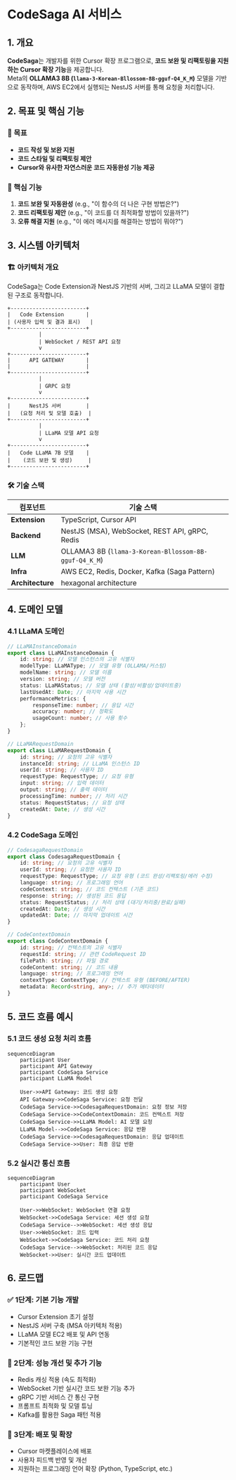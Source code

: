 # CodeSaga AI 서비스

## 1. 개요

**CodeSaga**는 개발자를 위한 Cursor 확장 프로그램으로, **코드 보완 및 리팩토링을 지원하는 Cursor 확장 기능**을 제공합니다.  
Meta의 **OLLAMA3 8B (`llama-3-Korean-Bllossom-8B-gguf-Q4_K_M`)** 모델을 기반으로 동작하며, AWS EC2에서 실행되는 NestJS 서버를 통해 요청을 처리합니다.

## 2. 목표 및 핵심 기능

### 🎯 목표

- **코드 작성 및 보완 지원**
- **코드 스타일 및 리팩토링 제안**
- **Cursor와 유사한 자연스러운 코드 자동완성 기능 제공**

### 🚀 핵심 기능

1. **코드 보완 및 자동완성** (e.g., "이 함수의 더 나은 구현 방법은?")
2. **코드 리팩토링 제안** (e.g., "이 코드를 더 최적화할 방법이 있을까?")
3. **오류 해결 지원** (e.g., "이 에러 메시지를 해결하는 방법이 뭐야?")

## 3. 시스템 아키텍처

### 🏗 아키텍처 개요

CodeSaga는 Code Extension과 NestJS 기반의 서버, 그리고 LLaMA 모델이 결합된 구조로 동작합니다.

```plaintext
+------------------------+
|   Code Extension       |
| (사용자 입력 및 결과 표시)   |
+------------------------+
          |
          | WebSocket / REST API 요청
          v
+------------------------+
|      API GATEWAY       |
|                        |
+------------------------+
          |
          | GRPC 요청
          v
+------------------------+
|      NestJS 서버        |
|   (요청 처리 및 모델 호출)  |
+------------------------+
          |
          | LLaMA 모델 API 요청
          v
+------------------------+
|   Code LLaMA 7B 모델    |
|    (코드 보완 및 생성)     |
+------------------------+
```

### 🛠 기술 스택

| 컴포넌트         | 기술 스택                                             |
| ---------------- | ----------------------------------------------------- |
| **Extension**    | TypeScript, Cursor API                                |
| **Backend**      | NestJS (MSA), WebSocket, REST API, gRPC, Redis        |
| **LLM**          | OLLAMA3 8B (`llama-3-Korean-Bllossom-8B-gguf-Q4_K_M`) |
| **Infra**        | AWS EC2, Redis, Docker, Kafka (Saga Pattern)          |
| **Architecture** | hexagonal architecture                                |

## 4. 도메인 모델

### 4.1 LLaMA 도메인

```typescript
// LLaMAInstanceDomain
export class LLaMAInstanceDomain {
    id: string; // 모델 인스턴스의 고유 식별자
    modelType: LLaMAType; // 모델 유형 (OLLAMA/커스텀)
    modelName: string; // 모델 이름
    version: string; // 모델 버전
    status: LLaMAStatus; // 모델 상태 (활성/비활성/업데이트중)
    lastUsedAt: Date; // 마지막 사용 시간
    performanceMetrics: {
        responseTime: number; // 응답 시간
        accuracy: number; // 정확도
        usageCount: number; // 사용 횟수
    };
}

// LLaMARequestDomain
export class LLaMARequestDomain {
    id: string; // 요청의 고유 식별자
    instanceId: string; // LLaMA 인스턴스 ID
    userId: string; // 사용자 ID
    requestType: RequestType; // 요청 유형
    input: string; // 입력 데이터
    output: string; // 출력 데이터
    processingTime: number; // 처리 시간
    status: RequestStatus; // 요청 상태
    createdAt: Date; // 생성 시간
}
```

### 4.2 CodeSaga 도메인

```typescript
// CodesagaRequestDomain
export class CodesagaRequestDomain {
    id: string; // 요청의 고유 식별자
    userId: string; // 요청한 사용자 ID
    requestType: RequestType; // 요청 유형 (코드 완성/리팩토링/에러 수정)
    language: string; // 프로그래밍 언어
    codeContext: string; // 코드 컨텍스트 (기존 코드)
    response: string; // 생성된 코드 응답
    status: RequestStatus; // 처리 상태 (대기/처리중/완료/실패)
    createdAt: Date; // 생성 시간
    updatedAt: Date; // 마지막 업데이트 시간
}

// CodeContextDomain
export class CodeContextDomain {
    id: string; // 컨텍스트의 고유 식별자
    requestId: string; // 관련 CodeRequest ID
    filePath: string; // 파일 경로
    codeContent: string; // 코드 내용
    language: string; // 프로그래밍 언어
    contextType: ContextType; // 컨텍스트 유형 (BEFORE/AFTER)
    metadata: Record<string, any>; // 추가 메타데이터
}
```

## 5. 코드 흐름 예시

### 5.1 코드 생성 요청 처리 흐름

```mermaid
sequenceDiagram
    participant User
    participant API Gateway
    participant CodeSaga Service
    participant LLaMA Model

    User->>API Gateway: 코드 생성 요청
    API Gateway->>CodeSaga Service: 요청 전달
    CodeSaga Service->>CodesagaRequestDomain: 요청 정보 저장
    CodeSaga Service->>CodeContextDomain: 코드 컨텍스트 저장
    CodeSaga Service->>LLaMA Model: AI 모델 요청
    LLaMA Model-->>CodeSaga Service: 응답 반환
    CodeSaga Service->>CodesagaRequestDomain: 응답 업데이트
    CodeSaga Service->>User: 최종 응답 반환
```

### 5.2 실시간 통신 흐름

```mermaid
sequenceDiagram
    participant User
    participant WebSocket
    participant CodeSaga Service

    User->>WebSocket: WebSocket 연결 요청
    WebSocket->>CodeSaga Service: 세션 생성 요청
    CodeSaga Service-->>WebSocket: 세션 생성 응답
    User->>WebSocket: 코드 입력
    WebSocket->>CodeSaga Service: 코드 처리 요청
    CodeSaga Service-->>WebSocket: 처리된 코드 응답
    WebSocket->>User: 실시간 코드 업데이트
```

## 6. 로드맵

### ✅ 1단계: 기본 기능 개발

- Cursor Extension 초기 설정
- NestJS 서버 구축 (MSA 아키텍처 적용)
- LLaMA 모델 EC2 배포 및 API 연동
- 기본적인 코드 보완 기능 구현

### 🔄 2단계: 성능 개선 및 추가 기능

- Redis 캐싱 적용 (속도 최적화)
- WebSocket 기반 실시간 코드 보완 기능 추가
- gRPC 기반 서비스 간 통신 구현
- 프롬프트 최적화 및 모델 튜닝
- Kafka를 활용한 Saga 패턴 적용

### 🚀 3단계: 배포 및 확장

- Cursor 마켓플레이스에 배포
- 사용자 피드백 반영 및 개선
- 지원하는 프로그래밍 언어 확장 (Python, TypeScript, etc.)
